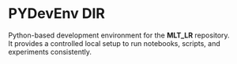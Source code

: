 # PYDevEnv DIR

Python-based development environment for the **MLT_LR** repository.  
It provides a controlled local setup to run notebooks, scripts, and experiments consistently.
